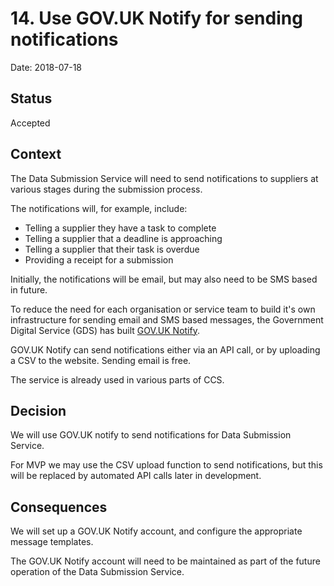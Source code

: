 # 14. Use GOV.UK Notify for sending notifications

Date: 2018-07-18

## Status

Accepted

## Context

The Data Submission Service will need to send notifications to suppliers at
various stages during the submission process.

The notifications will, for example, include:
- Telling a supplier they have a task to complete
- Telling a supplier that a deadline is approaching
- Telling a supplier that their task is overdue
- Providing a receipt for a submission

Initially, the notifications will be email, but may also need to be SMS based in
future.

To reduce the need for each organisation or service team to build it's own
infrastructure for sending email and SMS based messages, the Government Digital
Service (GDS) has built [GOV.UK Notify][service-notify].

GOV.UK Notify can send notifications either via an API call, or by uploading a
CSV to the website. Sending email is free.

The service is already used in various parts of CCS.

## Decision

We will use GOV.UK notify to send notifications for Data Submission Service.

For MVP we may use the CSV upload function to send notifications, but this will
be replaced by automated API calls later in development.

## Consequences

We will set up a GOV.UK Notify account, and configure the appropriate message
templates.

The GOV.UK Notify account will need to be maintained as part of the future
operation of the Data Submission Service.

[service-notify]: https://www.gov.uk/notify
